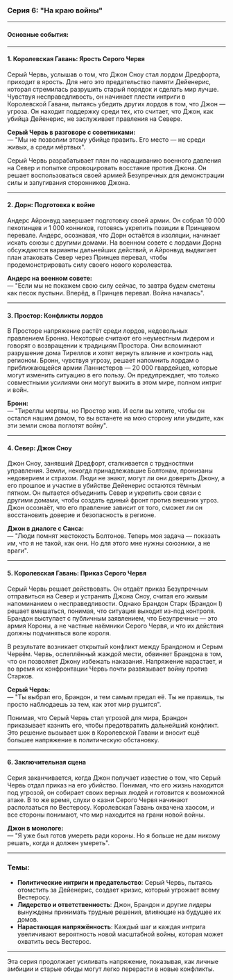 ### **Серия 6: "На краю войны"**

---

#### **Основные события:**

---

#### **1. Королевская Гавань: Ярость Серого Червя**

Серый Червь, услышав о том, что Джон Сноу стал лордом Дредфорта, приходит в ярость. Для него это предательство памяти Дейенерис, которая стремилась разрушить старый порядок и сделать мир лучше. Чувствуя несправедливость, он начинает плести интриги в Королевской Гавани, пытаясь убедить других лордов в том, что Джон — угроза. Он находит поддержку среди тех, кто считает, что Джон, как убийца Дейенерис, не заслуживает правления на Севере.

**Серый Червь в разговоре с советниками:**  
— "Мы не позволим этому убийце править. Его место — не среди живых, а среди мёртвых".

Серый Червь разрабатывает план по наращиванию военного давления на Север и попытке спровоцировать восстание против Джона. Он решает воспользоваться своей армией Безупречных для демонстрации силы и запугивания сторонников Джона.

---

#### **2. Дорн: Подготовка к войне**

Андерс Айронвуд завершает подготовку своей армии. Он собрал 10 000 пехотинцев и 1 000 конников, готовясь укрепить позиции в Принцевом перевале. Андерс, осознавая, что Дорн остаётся в изоляции, начинает искать союзы с другими домами. На военном совете с лордами Дорна обсуждаются варианты дальнейших действий, и Айронвуд выдвигает план атаковать Север через Принцев перевал, чтобы продемонстрировать силу своего нового королевства.

**Андерс на военном совете:**  
— "Если мы не покажем свою силу сейчас, то завтра будем сметены как песок пустыни. Вперёд, в Принцев перевал. Война началась".

---

#### **3. Простор: Конфликты лордов**

В Просторе напряжение растёт среди лордов, недовольных правлением Бронна. Некоторые считают его неуместным лидером и говорят о возвращении к традициям Простора. Они вспоминают разрушение дома Тиреллов и хотят вернуть влияние и контроль над регионом. Бронн, чувствуя угрозу, решает напомнить лордам о приближающейся армии Ланнистеров — 20 000 гвардейцев, которые могут изменить ситуацию в его пользу. Он предупреждает, что только совместными усилиями они могут выжить в этом мире, полном интриг и войн.

**Бронн:**  
— "Тиреллы мертвы, но Простор жив. И если вы хотите, чтобы он остался нашим домом, то вы встанете на мою сторону или увидите, как эти земли снова поглотят войну".

---

#### **4. Север: Джон Сноу**

Джон Сноу, занявший Дредфорт, сталкивается с трудностями управления. Земли, некогда принадлежавшие Болтонам, пронизаны недоверием и страхом. Люди не знают, могут ли они доверять Джону, а его прошлое и участие в убийстве Дейенерис остаются тёмным пятном. Он пытается объединить Север и укрепить свои связи с другими домами, чтобы создать единый фронт против внешних угроз. Джон осознаёт, что его правление зависит от того, сможет ли он восстановить доверие и безопасность в регионе.

**Джон в диалоге с Санса:**  
— "Люди помнят жестокость Болтонов. Теперь моя задача — показать им, что я не такой, как они. Но для этого мне нужны союзники, а не враги".

---

#### **5. Королевская Гавань: Приказ Серого Червя**

Серый Червь решает действовать. Он отдаёт приказ Безупречным отправиться на Север и устранить Джона Сноу, считая его живым напоминанием о несправедливости. Однако Брандон Старк (Брандон I) решает вмешаться, понимая, что ситуация выходит из-под контроля. Брандон выступает с публичным заявлением, что Безупречные — это армия Короны, а не частные наёмники Серого Червя, и что их действия должны подчиняться воле короля.

В результате возникает открытый конфликт между Брандоном и Серым Червём. Червь, ослеплённый жаждой мести, обвиняет Брандона в том, что он позволяет Джону избежать наказания. Напряжение нарастает, и во время их конфронтации Червь почти развязывает войну против Старков.

**Серый Червь:**  
— "Ты выбрал его, Брандон, и тем самым предал её. Ты не правишь, ты просто наблюдаешь за тем, как этот мир рушится".

Понимая, что Серый Червь стал угрозой для мира, Брандон приказывает казнить его, чтобы предотвратить дальнейший конфликт. Это решение вызывает шок в Королевской Гавани и вносит ещё большее напряжение в политическую обстановку.

---

#### **6. Заключительная сцена**

Серия заканчивается, когда Джон получает известие о том, что Серый Червь отдал приказ на его убийство. Понимая, что его жизнь находится под угрозой, он собирает своих верных людей и готовится к возможной атаке. В то же время, слухи о казни Серого Червя начинают расползаться по Вестеросу. Королевская Гавань охвачена хаосом, и все стороны понимают, что мир находится на грани новой войны.

**Джон в монологе:**  
— "Я уже был готов умереть ради короны. Но я больше не дам никому решать, когда я должен умереть".

---

### **Темы:**

- **Политические интриги и предательство**: Серый Червь, пытаясь отомстить за Дейенерис, создает кризис, который угрожает всему Вестеросу.
- **Лидерство и ответственность**: Джон, Брандон и другие лидеры вынуждены принимать трудные решения, влияющие на будущее их домов.
- **Нарастающая напряжённость**: Каждый шаг и каждая интрига увеличивают вероятность новой масштабной войны, которая может охватить весь Вестерос.

---

Эта серия продолжает усиливать напряжение, показывая, как личные амбиции и старые обиды могут легко перерасти в новые конфликты.
